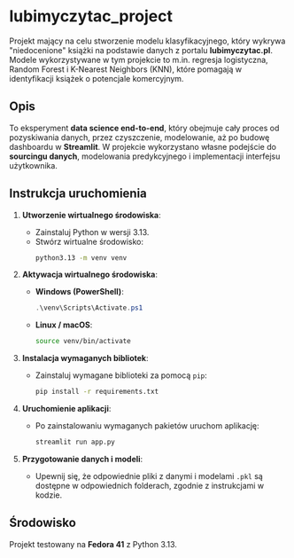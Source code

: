 # lubimyczytac_project

Projekt mający na celu stworzenie modelu klasyfikacyjnego, który wykrywa "niedocenione" książki na podstawie danych z portalu **lubimyczytac.pl**. Modele wykorzystywane w tym projekcie to m.in. regresja logistyczna, Random Forest i K-Nearest Neighbors (KNN), które pomagają w identyfikacji książek o potencjale komercyjnym.

## Opis

To eksperyment **data science end-to-end**, który obejmuje cały proces od pozyskiwania danych, przez czyszczenie, modelowanie, aż po budowę dashboardu w **Streamlit**. W projekcie wykorzystano własne podejście do **sourcingu danych**, modelowania predykcyjnego i implementacji interfejsu użytkownika.

## Instrukcja uruchomienia

1. **Utworzenie wirtualnego środowiska**:
   - Zainstaluj Python w wersji 3.13.
   - Stwórz wirtualne środowisko:
     ```bash
     python3.13 -m venv venv
     ```
   
2. **Aktywacja wirtualnego środowiska**:
   - **Windows (PowerShell)**:
     ```powershell
     .\venv\Scripts\Activate.ps1
     ```
   - **Linux / macOS**:
     ```bash
     source venv/bin/activate
     ```

3. **Instalacja wymaganych bibliotek**:
   - Zainstaluj wymagane biblioteki za pomocą `pip`:
     ```bash
     pip install -r requirements.txt
     ```

4. **Uruchomienie aplikacji**:
   - Po zainstalowaniu wymaganych pakietów uruchom aplikację:
     ```bash
     streamlit run app.py
     ```

5. **Przygotowanie danych i modeli**:
   - Upewnij się, że odpowiednie pliki z danymi i modelami `.pkl` są dostępne w odpowiednich folderach, zgodnie z instrukcjami w kodzie.

## Środowisko

Projekt testowany na **Fedora 41** z Python 3.13.
